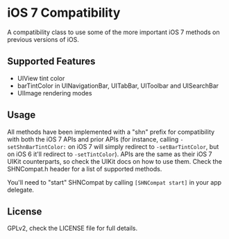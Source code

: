 iOS 7 Compatibility
===================

A compatibility class to use some of the more important iOS 7 methods on previous versions of iOS.

## Supported Features
* UIView tint color
* barTintColor in UINavigationBar, UITabBar, UIToolbar and UISearchBar
* UIImage rendering modes

## Usage
All methods have been implemented with a "shn" prefix for compatibility with both the iOS 7 APIs and prior APIs (for instance, calling `-setShnBarTintColor:` on iOS 7 will simply redirect to `-setBarTintColor`, but on iOS 6 it'll redirect to `-setTintColor`).  APIs are the same as their iOS 7 UIKit counterparts, so check the UIKit docs on how to use them.  Check the SHNCompat.h header for a list of supported methods.

You'll need to "start" SHNCompat by calling `[SHNCompat start]` in your app delegate.

## License
GPLv2, check the LICENSE file for full details.